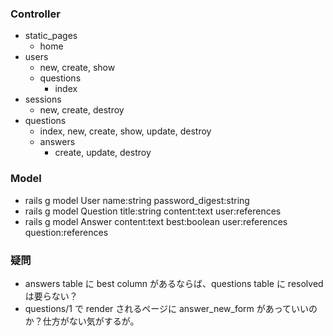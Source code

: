 ### Controller

- static_pages
  - home
- users
  - new, create, show
  - questions
    - index
- sessions
  - new, create, destroy
- questions
  - index, new, create, show, update, destroy
  - answers
    - create, update, destroy

### Model

- rails g model User name:string password_digest:string
- rails g model Question title:string content:text user:references
- rails g model Answer content:text best:boolean user:references question:references

### 疑問

- answers table に best column があるならば、questions table に resolved は要らない？
- questions/1 で render されるページに answer_new_form があっていいのか？仕方がない気がするが。
